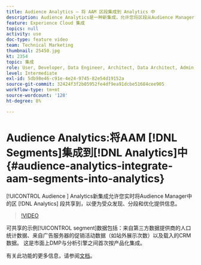 ```yaml
---
title: Audience Analytics — 将 AAM 区段集成到 Analytics 中
description: Audience Analytics是一种新集成，允许您将区段从Audience Manager(AAM)实时共享到Analytics(AA)，以便为受众发现、分段和优化提供信息。
feature: Experience Cloud 集成
topics: null
activity: use
doc-type: feature video
team: Technical Marketing
thumbnail: 25450.jpg
kt: 2354
topic: 集成
role: User, Developer, Data Engineer, Architect, Data Architect, Admin, Leader
level: Intermediate
exl-id: 5db98e46-c91e-4e24-9745-82e54d19152a
source-git-commit: 32424f3f2b05952fe4df9ea91dcbe51684cee905
workflow-type: tm+mt
source-wordcount: '128'
ht-degree: 8%

---
```


# Audience Analytics:将AAM [!DNL Segments]集成到[!DNL Analytics]中 {#audience-analytics-integrate-aam-segments-into-analytics}

[!UICONTROL Audience ] Analytics新集成允许您实时将Audience Manager中的区 [!DNL Analytics] 段共享到，以便为受众发现、分段和优化提供信息。

>[!VIDEO](https://video.tv.adobe.com/v/25450/?quality=12)

可共享的示例[!UICONTROL segment]数据包括：来自第三方数据提供商的人口统计数据、来自广告服务器的促销活动数据（如站外展示次数）以及载入的CRM数据。 这是市面上DMP与分析引擎之间首次按产品化集成。

有关此功能的更多信息，请参阅[文档](https://marketing.adobe.com/resources/help/en_US/analytics/audiences/)。
